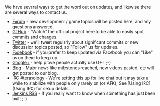 We have several ways to get the word out on updates, and likewise there are several ways to contact us.

* [Forum](http://forum.movingblocks.org) - new development / game topics will be posted here, and any questions answered.
* [GitHub](https://github.com/MovingBlocks/Terasology) - "Watch" the official project here to be able to easily spot commits and changes.
* [Twitter](http://twitter.com/#!/Terasology) - we'll tweet regularly about significant commits or new discussion topics posted, so "Follow" us for updates.
* [Facebook](http://www.facebook.com/pages/Terasology/248329655219905) - if you prefer to keep updated via Facebook you can "Like" us on there to keep up.
* [Google+](https://plus.google.com/b/103835217961917018533/103835217961917018533) - help prove people actually use G+ ! ;-)
* [Blog](http://blog.movingblocks.net/blog/) - Major news like milestones reached, new videos posted,
etc will get posted to our blog.
* [IRC](http://webchat.freenode.net/) #terasology - We're setting this up for live chat but it may take a while to stabilize with people only rarely on (or AFK), See [Using IRC](Using IRC) for setup details.
* [Jenkins RSS](http://jenkins.movingblocks.net/rssAll) - If you really want to know when something has just been built ;-)